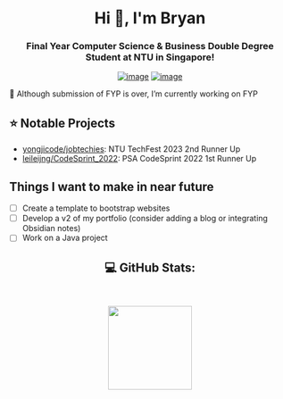 <h1 align="center">Hi 👋, I'm Bryan</h1>
<h3 align="center">Final Year Computer Science & Business Double Degree Student at NTU in Singapore!</h3>
<div align="center">

[![image](https://img.shields.io/badge/LinkedIn-0077B5?style=for-the-badge&logo=linkedin&logoColor=white)](https://www.linkedin.com/in/bryan-lim-b9a95a1bb/)
[![image](https://img.shields.io/badge/Gmail-D14836?style=for-the-badge&logo=gmail&logoColor=white)](mailto:limbryan00@gmail.com)

</div>

🔭 Although submission of FYP is over, I’m currently working on FYP

## ⭐️ Notable Projects

- [yongjicode/jobtechies](https://github.com/yongjicode/jobtechies): NTU TechFest 2023 2nd Runner Up
- [leileijng/CodeSprint_2022](https://github.com/leileijng/CodeSprint_2022): PSA CodeSprint 2022 1st Runner Up

## Things I want to make in near future

- [ ] Create a template to bootstrap websites
- [ ] Develop a v2 of my portfolio (consider adding a blog or integrating Obsidian notes)
- [ ] Work on a Java project

<h2 align="center">  💻 GitHub Stats:</h2>
<br />
<p align= "center">
  <img height= "150" src="https://github-readme-stats-eight-theta.vercel.app/api?username=zonpig&theme=react&show_icons=true&include_all_commits=true&count_private=true" />
</p>

<!---
- 👀 I’m interested in ...
- 🌱 I’m currently learning ...
- 💞️ I’m looking to collaborate on ...
- 📫 How to reach me ...
- ⚡ What I like to do: **Watch, play, and talk football ⚽️. Reading about businesses (mostly Tech), and drinking coffee ☕️.**
zonpig/zonpig is a ✨ special ✨ repository because its `README.md` (this file) appears on your GitHub profile.
You can click the Preview link to take a look at your changes.
--->
